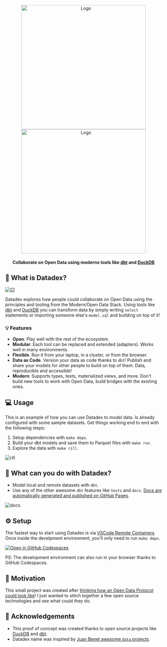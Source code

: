 <!---
---
output-file: index
---
--->

<p align="center">
  <img alt="Logo" src="https://user-images.githubusercontent.com/1682202/160557212-c23c2bea-4179-4223-abfe-90f4a92e8aaa.png#gh-light-mode-only"/ width="400">
  <img alt="Logo" src="https://user-images.githubusercontent.com/1682202/160557880-ebd4d53f-5ed8-40d2-b20c-7da90443f389.png#gh-dark-mode-only"/ width="400">

  <h4 align="center"> Collaborate on Open Data using moderns tools like <a href="https://docs.getdbt.com/docs/introduction">dbt</a> and <a href="https://duckdb.org">DuckDB</a> </h4>
</p>

## 🤔 What is Datadex?

[![CI](https://github.com/davidgasquez/datadex/actions/workflows/ci.yml/badge.svg)](https://github.com/davidgasquez/datadex/actions/workflows/ci.yml)

Datadex explores how people could collaborate on Open Data using the principles and tooling from the Modern/Open Data Stack. Using tools like [dbt](https://docs.getdbt.com/docs/introduction) and [DuckDB](https://duckdb.org/) you can transform data by simply writing `select` statements or importing someone else's `model.sql` and building on top of it!

### 💡 Features

- **Open**: Play well with the rest of the ecosystem.
- **Modular**: Each tool can be replaced and extended (adapters). Works well in many environments.
- **Flexible**. Run it from your laptop, in a cluster, or from the browser.
- **Data as Code**. Version your data as code thanks to `dbt`! Publish and share your models for other people to build on top of them. Data, reproducible and accessible!
- **Modern**: Supports types, tests, materialized views, and more. Don't build new tools to work with Open Data, build bridges with the existing ones.

## 💻 Usage

This is an example of how you can use Datadex to model data. Is already configured with some sample datasets. Get things working end to end with the following steps:

1. Setup dependencies with `make deps`.
1. Build your dbt models and save them to Parquet files with `make run`.
1. Explore the data with `make rill`.

![rill](https://user-images.githubusercontent.com/1682202/195888267-ab119222-9269-4e00-98a9-8cf3a6405252.png)

## 🚀 What can you do with Datadex?

- Model local and remote datasets with `dbt`.
- Use any of the other awesome `dbt` features like `tests` and `docs`. [Docs are automatically generated and published on GitHub Pages](https://davidgasquez.github.io/datadex).

![docs](https://user-images.githubusercontent.com/1682202/195890290-a27498dd-1d7b-4613-ba9a-4848fb3001be.png)

## ⚙️ Setup

The fastest way to start using Datadex is via [VSCode Remote Containers](https://code.visualstudio.com/docs/remote/containers). Once inside the develpment environment, you'll only need to run `make deps`.

[![Open in GitHub Codespaces](https://github.com/codespaces/badge.svg)](https://codespaces.new/davidgasquez/datadex)

PS: The development environment can also run in your browser thanks to GitHub Codespaces.

## 🎯 Motivation

This small project was created after [thinking how an Open Data Protocol could look like](https://publish.obsidian.md/davidgasquez/Open+Data)! I just wanted to stitch together a few open source technologies and see what could they do.

## 👏 Acknowledgements

- This proof of concept was created thanks to open source projects like [DuckDB](https://www.duckdb.org/) and [dbt](https://getdbt.com).
- Datadex name was inspired by [Juan Benet awesome `data` projects](https://juan.benet.ai/blog/2014-03-11-discussion-scienceexchange/).
